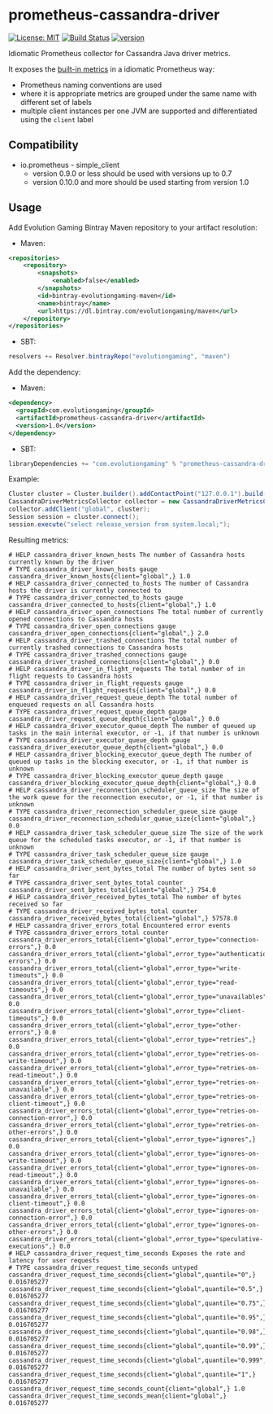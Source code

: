 # prometheus-cassandra-driver
[![License: MIT](https://img.shields.io/badge/License-MIT-yellow.svg)](https://opensource.org/licenses/MIT)
[![Build Status](https://travis-ci.org/evolution-gaming/prometheus-cassandra-driver.svg?branch=master)](https://travis-ci.org/evolution-gaming/prometheus-cassandra-driver)
[![version](https://api.bintray.com/packages/evolutiongaming/maven/prometheus-cassandra-driver/images/download.svg) ](https://bintray.com/evolutiongaming/maven/prometheus-cassandra-driver/_latestVersion)

Idiomatic Prometheus collector for Cassandra Java driver metrics.

It exposes the
[built-in metrics](https://docs.datastax.com/en/developer/java-driver/3.7/manual/metrics/)
in a idiomatic Prometheus way:
- Prometheus naming conventions are used
- where it is appropriate metrics are grouped under the same name with different set of labels
- multiple client instances per one JVM are supported and differentiated using the `client` label

## Compatibility
* io.prometheus - simple_client 
  * version 0.9.0 or less should be used with versions up to 0.7
  * version 0.10.0 and more should be used starting from version 1.0

## Usage

Add Evolution Gaming Bintray Maven repository to your artifact resolution:
* Maven:
```xml
<repositories>
    <repository>
        <snapshots>
            <enabled>false</enabled>
        </snapshots>
        <id>bintray-evolutiongaming-maven</id>
        <name>bintray</name>
        <url>https://dl.bintray.com/evolutiongaming/maven</url>
    </repository>
</repositories>
```
* SBT:
```scala
resolvers += Resolver.bintrayRepo("evolutiongaming", "maven")
```

Add the dependency:
* Maven:
```xml
<dependency>
  <groupId>com.evolutiongaming</groupId>
  <artifactId>prometheus-cassandra-driver</artifactId>
  <version>1.0</version>
</dependency>
```
* SBT:
```scala
libraryDependencies += "com.evolutiongaming" % "prometheus-cassandra-driver" % "1.0"
```

Example:
```java
Cluster cluster = Cluster.builder().addContactPoint("127.0.0.1").build();
CassandraDriverMetricsCollector collector = new CassandraDriverMetricsCollector().register();
collector.addClient("global", cluster);
Session session = cluster.connect();
session.execute("select release_version from system.local;");
```
Resulting metrics:
```
# HELP cassandra_driver_known_hosts The number of Cassandra hosts currently known by the driver
# TYPE cassandra_driver_known_hosts gauge
cassandra_driver_known_hosts{client="global",} 1.0
# HELP cassandra_driver_connected_to_hosts The number of Cassandra hosts the driver is currently connected to
# TYPE cassandra_driver_connected_to_hosts gauge
cassandra_driver_connected_to_hosts{client="global",} 1.0
# HELP cassandra_driver_open_connections The total number of currently opened connections to Cassandra hosts
# TYPE cassandra_driver_open_connections gauge
cassandra_driver_open_connections{client="global",} 2.0
# HELP cassandra_driver_trashed_connections The total number of currently trashed connections to Cassandra hosts
# TYPE cassandra_driver_trashed_connections gauge
cassandra_driver_trashed_connections{client="global",} 0.0
# HELP cassandra_driver_in_flight_requests The total number of in flight requests to Cassandra hosts
# TYPE cassandra_driver_in_flight_requests gauge
cassandra_driver_in_flight_requests{client="global",} 0.0
# HELP cassandra_driver_request_queue_depth The total number of enqueued requests on all Cassandra hosts
# TYPE cassandra_driver_request_queue_depth gauge
cassandra_driver_request_queue_depth{client="global",} 0.0
# HELP cassandra_driver_executor_queue_depth The number of queued up tasks in the main internal executor, or -1, if that number is unknown
# TYPE cassandra_driver_executor_queue_depth gauge
cassandra_driver_executor_queue_depth{client="global",} 0.0
# HELP cassandra_driver_blocking_executor_queue_depth The number of queued up tasks in the blocking executor, or -1, if that number is unknown
# TYPE cassandra_driver_blocking_executor_queue_depth gauge
cassandra_driver_blocking_executor_queue_depth{client="global",} 0.0
# HELP cassandra_driver_reconnection_scheduler_queue_size The size of the work queue for the reconnection executor, or -1, if that number is unknown
# TYPE cassandra_driver_reconnection_scheduler_queue_size gauge
cassandra_driver_reconnection_scheduler_queue_size{client="global",} 0.0
# HELP cassandra_driver_task_scheduler_queue_size The size of the work queue for the scheduled tasks executor, or -1, if that number is unknown
# TYPE cassandra_driver_task_scheduler_queue_size gauge
cassandra_driver_task_scheduler_queue_size{client="global",} 1.0
# HELP cassandra_driver_sent_bytes_total The number of bytes sent so far
# TYPE cassandra_driver_sent_bytes_total counter
cassandra_driver_sent_bytes_total{client="global",} 754.0
# HELP cassandra_driver_received_bytes_total The number of bytes received so far
# TYPE cassandra_driver_received_bytes_total counter
cassandra_driver_received_bytes_total{client="global",} 57578.0
# HELP cassandra_driver_errors_total Encountered error events
# TYPE cassandra_driver_errors_total counter
cassandra_driver_errors_total{client="global",error_type="connection-errors",} 0.0
cassandra_driver_errors_total{client="global",error_type="authentication-errors",} 0.0
cassandra_driver_errors_total{client="global",error_type="write-timeouts",} 0.0
cassandra_driver_errors_total{client="global",error_type="read-timeouts",} 0.0
cassandra_driver_errors_total{client="global",error_type="unavailables",} 0.0
cassandra_driver_errors_total{client="global",error_type="client-timeouts",} 0.0
cassandra_driver_errors_total{client="global",error_type="other-errors",} 0.0
cassandra_driver_errors_total{client="global",error_type="retries",} 0.0
cassandra_driver_errors_total{client="global",error_type="retries-on-write-timeout",} 0.0
cassandra_driver_errors_total{client="global",error_type="retries-on-read-timeout",} 0.0
cassandra_driver_errors_total{client="global",error_type="retries-on-unavailable",} 0.0
cassandra_driver_errors_total{client="global",error_type="retries-on-client-timeout",} 0.0
cassandra_driver_errors_total{client="global",error_type="retries-on-connection-error",} 0.0
cassandra_driver_errors_total{client="global",error_type="retries-on-other-errors",} 0.0
cassandra_driver_errors_total{client="global",error_type="ignores",} 0.0
cassandra_driver_errors_total{client="global",error_type="ignores-on-write-timeout",} 0.0
cassandra_driver_errors_total{client="global",error_type="ignores-on-read-timeout",} 0.0
cassandra_driver_errors_total{client="global",error_type="ignores-on-unavailable",} 0.0
cassandra_driver_errors_total{client="global",error_type="ignores-on-client-timeout",} 0.0
cassandra_driver_errors_total{client="global",error_type="ignores-on-connection-error",} 0.0
cassandra_driver_errors_total{client="global",error_type="ignores-on-other-errors",} 0.0
cassandra_driver_errors_total{client="global",error_type="speculative-executions",} 0.0
# HELP cassandra_driver_request_time_seconds Exposes the rate and latency for user requests
# TYPE cassandra_driver_request_time_seconds untyped
cassandra_driver_request_time_seconds{client="global",quantile="0",} 0.016705277
cassandra_driver_request_time_seconds{client="global",quantile="0.5",} 0.016705277
cassandra_driver_request_time_seconds{client="global",quantile="0.75",} 0.016705277
cassandra_driver_request_time_seconds{client="global",quantile="0.95",} 0.016705277
cassandra_driver_request_time_seconds{client="global",quantile="0.98",} 0.016705277
cassandra_driver_request_time_seconds{client="global",quantile="0.99",} 0.016705277
cassandra_driver_request_time_seconds{client="global",quantile="0.999",} 0.016705277
cassandra_driver_request_time_seconds{client="global",quantile="1",} 0.016705277
cassandra_driver_request_time_seconds_count{client="global",} 1.0
cassandra_driver_request_time_seconds_mean{client="global",} 0.016705277
```

